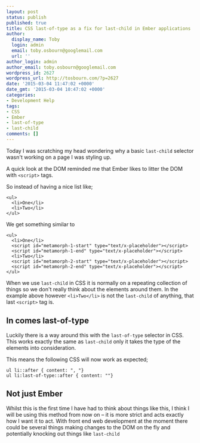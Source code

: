 ```yaml
---
layout: post
status: publish
published: true
title: CSS last-of-type as a fix for last-child in Ember applications
author:
  display_name: Toby
  login: admin
  email: toby.osbourn@googlemail.com
  url: ''
author_login: admin
author_email: toby.osbourn@googlemail.com
wordpress_id: 2627
wordpress_url: http://tosbourn.com/?p=2627
date: '2015-03-04 11:47:02 +0000'
date_gmt: '2015-03-04 10:47:02 +0000'
categories:
- Development Help
tags:
- CSS
- Ember
- last-of-type
- last-child
comments: []
---
```

<p>Today I was scratching my head wondering why a basic <code>last-child</code> selector wasn't working on a page I was styling up.</p>
<p>A quick look at the DOM reminded me that Ember likes to litter the DOM with <code>&lt;script&gt;</code> tags.</p>
<p>So instead of having a nice list like;</p>
<pre><code>&lt;ul&gt;
  &lt;li&gt;One&lt;/li&gt;
  &lt;li&gt;Two&lt;/li&gt;
&lt;/ul&gt;
</code></pre>
<p>We get something similar to</p>
<pre><code>&lt;ul&gt;
  &lt;li&gt;One&lt;/li&gt;
  &lt;script id="metamorph-1-start" type="text/x-placeholder"&gt;&lt;/script&gt;
  &lt;script id="metamorph-1-end" type="text/x-placeholder"&gt;&lt;/script&gt;
  &lt;li&gt;Two&lt;/li&gt;
  &lt;script id="metamorph-2-start" type="text/x-placeholder"&gt;&lt;/script&gt;
  &lt;script id="metamorph-2-end" type="text/x-placeholder"&gt;&lt;/script&gt;
&lt;/ul&gt;
</code></pre>
<p>When we use <code>last-child</code> in CSS it is normally on a repeating collection of things so we don't really think about the elements around them. In the example above however <code>&lt;li&gt;Two&lt;/li&gt;</code> is not the <code>last-child</code> of anything, that last <code>&lt;script&gt;</code> tag is.</p>
<h2>In comes last-of-type</h2>
<p>Luckily there is a way around this with the <code>last-of-type</code> selector in CSS. This works exactly the same as <code>last-child</code> only it takes the type of the elements into consideration.</p>
<p>This means the following CSS will now work as expected;</p>
<pre><code>ul li::after { content: ", "}
ul li:last-of-type::after { content: ""}
</code></pre>
<h2>Not just Ember</h2>
<p>Whilst this is the first time I have had to think about things like this, I think I will be using this method from now on – it is more strict and acts exactly how I want it to act. With front end web development at the moment there could be several things making changes to the DOM on the fly and potentially knocking out things like <code>last-child</code></p>

